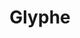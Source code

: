 ---
layout: term
title: 'Glyphe'
name: glyphe
description: "Symbole dans le jeu correspondant à un mot (voir dictionnaire <a href=\"http://glyphtionary.com\">glyphtionary.com</a>)"
---